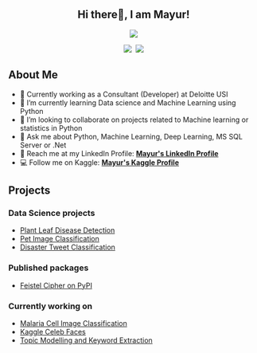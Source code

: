 <h2 align="center">Hi there👋, I am Mayur!</h2>
<p align="center">
  <img src="https://komarev.com/ghpvc/?username=mayur7garg&style=flat-square"></img>
</p>
<div align="center">
  <img src="https://github-readme-stats.vercel.app/api?username=mayur7garg&theme=algolia&count_private=true&show_icons=true"></img>&nbsp;
  <img src="https://github-readme-stats.vercel.app/api/top-langs/?username=mayur7garg&theme=algolia&count_private=true&langs_count=4"></img>
</div>

## About Me
- :office: Currently working as a Consultant (Developer) at Deloitte USI
- :book: I’m currently learning Data science and Machine Learning using Python
- 👯 I’m looking to collaborate on projects related to Machine learning or statistics in Python
- 💬 Ask me about Python, Machine Learning, Deep Learning, MS SQL Server or .Net
- :busts_in_silhouette: Reach me at my LinkedIn Profile: **[Mayur's LinkedIn Profile](https://www.linkedin.com/in/mayur-garg-6281b4138/)**
- :computer: Follow me on Kaggle: **[Mayur's Kaggle Profile](https://www.kaggle.com/mayur7garg)**

## Projects
### Data Science projects
- [Plant Leaf Disease Detection](https://github.com/mayur7garg/PlantLeafDiseaseDetection)
- [Pet Image Classification](https://github.com/mayur7garg/PetImageClassification)
- [Disaster Tweet Classification](http://disastertweet.herokuapp.com/)

### Published packages
- [Feistel Cipher on PyPI](https://pypi.org/project/feistelcipher/)

### Currently working on
- [Malaria Cell Image Classification](https://github.com/mayur7garg/MalariaCellImageClassification)
- [Kaggle Celeb Faces](https://github.com/mayur7garg/KaggleCelebFaces)
- [Topic Modelling and Keyword Extraction](https://github.com/mayur7garg/TopicModellingAndKeywordExtraction)
